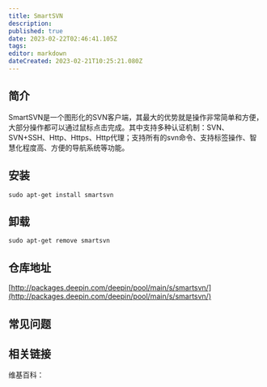 ```yaml
---
title: SmartSVN
description: 
published: true
date: 2023-02-22T02:46:41.105Z
tags: 
editor: markdown
dateCreated: 2023-02-21T10:25:21.080Z
---
```


## 简介

SmartSVN是一个图形化的SVN客户端，其最大的优势就是操作非常简单和方便，大部分操作都可以通过鼠标点击完成。其中支持多种认证机制：SVN、SVN+SSH、Http、Https、Http代理；支持所有的svn命令、支持标签操作、智慧化程度高、方便的导航系统等功能。

## 安装

`sudo apt-get install smartsvn`

## 卸载

`sudo apt-get remove smartsvn`

## 仓库地址

[http://packages.deepin.com/deepin/pool/main/s/smartsvn/](http://packages.deepin.com/deepin/pool/main/s/smartsvn/)

## 常见问题

## 相关链接

维基百科：
